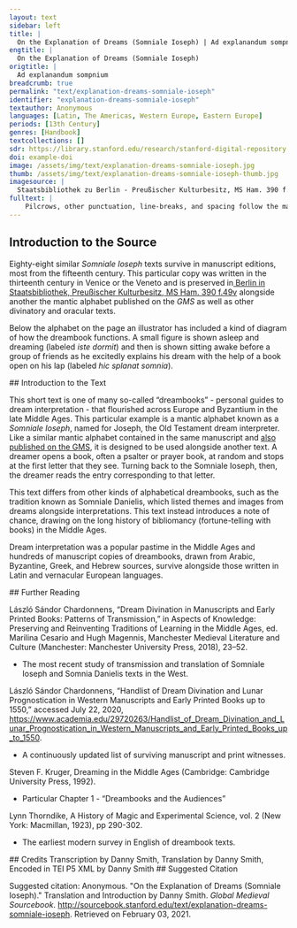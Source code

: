 ```yaml
---
layout: text
sidebar: left
title: |
  On the Explanation of Dreams (Somniale Ioseph) | Ad explanandum sompnium
engtitle: |
  On the Explanation of Dreams (Somniale Ioseph)
origtitle: |
  Ad explanandum sompnium
breadcrumb: true
permalink: "text/explanation-dreams-somniale-ioseph"
identifier: "explanation-dreams-somniale-ioseph"
textauthor: Anonymous
languages: [Latin, The Americas, Western Europe, Eastern Europe]
periods: [13th Century]
genres: [Handbook]
textcollections: []
sdr: https://library.stanford.edu/research/stanford-digital-repository 
doi: example-doi 
image: /assets/img/text/explanation-dreams-somniale-ioseph.jpg
thumb: /assets/img/text/explanation-dreams-somniale-ioseph-thumb.jpg
imagesource: |
  Staatsbibliothek zu Berlin - Preußischer Kulturbesitz, MS Ham. 390 f.49v [Public Domain]
fulltext: |
    Pilcrows, other punctuation, line-breaks, and spacing follow the manuscript. ¶ In .A. significat adiutorium domini. ¶ An .A. signifies the help of the Lord. ¶ In .B. significat aliquod bonum. ¶ A .B. signifies something good. ¶ In .C. significat sanguinem. ¶ A .C. signifes blood. ¶ In .D. significat inimicum. ¶ A .D. signifies an enemy. ¶ In .E. significat noua uidere uel audire. ¶ An .E. signifies hearing or seeing strange things. ¶ In .F. significat malum prope esse. ¶ An .F. signifies that evil is near. ¶ In .G. significat gaudium. ¶ A .G. signifies delight. ¶ In .H. significat ad esse gaudium. ¶ An .H. signifies a coming delighted. ¶ In .I. significat alibi ire. ¶ An .I. signifies going somewhere. ¶ In .K. significat in eodem loco stare. ¶ A .K. signifies staying put. ¶ In .L. significat leticiam ed esse. ¶ An .L. signifies being happy. ¶ In .M. significat aliquod magnum. ¶ An .M. signifies something large. ¶ In .N. significat aloquod contrarium. ¶ An .N. signifies something conflicting. ¶ In .O. significat elemosinam facere. ¶ An .O. signifies giving alms. ¶ In .P. significat pietatem exercere. ¶ A .P. signifies working dutifully. ¶ In .Q. significat ad deum curere. ¶ A .Q. signifies attending to God. ¶ In .R. significat fossa mortis. ¶ An .R. signifies grave peril. ¶ In .S. significat salutem domini. ¶ An .S. signifies deliverance by the Lord. ¶ In .T. significat tristiciam ad esse. ¶ A .T. signifies being sad. ¶ In .V. Significat uenire adorare. ¶ A .V. signifies coming to worship. ¶ In .X. significat saluatorem ad esse. ¶ An .X. signifies the coming of the savior. ¶ In .Y. significat id adiuuare. ¶ A .Y. signifies His aid. As in divine aid. ¶ In .Ç. significat mortem adesse. ¶ A .Ç. Signifies a coming death. 
---
```

## Introduction to the Source 
<p>Eighty-eight similar <em>Somniale Ioseph</em> texts survive in manuscript editions, most from the fifteenth century. This particular copy was written in the thirteenth century in Venice or the Veneto and is preserved in<a href="https://digital.staatsbibliothek-berlin.de/werkansicht?PPN=PPN679690611&view=overview-toc&PHYSID=PHYS_0106&DMDID=DMDLOG_0006"> Berlin in Staatsbibliothek, Preußischer Kulturbesitz, MS Ham. 390 f.49v</a> alongside another the mantic alphabet published on the <em>GMS </em>as well as other divinatory and oracular texts.</p> <p>Below the alphabet on the page an illustrator has included a kind of diagram of how the dreambook functions. A small figure is shown asleep and dreaming (labeled <em>iste dormit</em>) and then is shown sitting awake before a group of friends as he excitedly explains his dream with the help of a book open on his lap (labeled <em>hic splanat somnia</em>).</p>
## Introduction to the Text 
<p dir="ltr" id="docs-internal-guid-33ca8981-7fff-1a21-0764-12f4073cef22">This short text is one of many so-called “dreambooks” - personal guides to dream interpretation - that flourished across Europe and Byzantium in the late Middle Ages. This particular example is a mantic alphabet known as a <em>Somniale Ioseph</em>, named for Joseph, the Old Testament dream interpreter. Like a similar mantic alphabet contained in the same manuscript and <a href="https://sourcebook.stanford.edu/text/explanation-divination-through-apostles">also published on the GMS</a>, it is designed to be used alongside another text. A dreamer opens a book, often a psalter or prayer book, at random and stops at the first letter that they see. Turning back to the Somniale Ioseph, then, the dreamer reads the entry corresponding to that letter.</p> <p dir="ltr">This text differs from other kinds of alphabetical dreambooks, such as the tradition known as Somniale Danielis, which listed themes and images from dreams alongside interpretations. This text instead introduces a note of chance, drawing on the long history of bibliomancy (fortune-telling with books) in the Middle Ages.</p> <p dir="ltr">Dream interpretation was a popular pastime in the Middle Ages and hundreds of manuscript copies of dreambooks, drawn from Arabic, Byzantine, Greek, and Hebrew sources, survive alongside those written in Latin and vernacular European languages.</p>
## Further Reading 
<p dir="ltr" id="docs-internal-guid-2374469c-7fff-5c9f-a442-bbbb1a7b9ddd">László Sándor Chardonnens, “Dream Divination in Manuscripts and Early Printed Books: Patterns of Transmission,” in Aspects of Knowledge: Preserving and Reinventing Traditions of Learning in the Middle Ages, ed. Marilina Cesario and Hugh Magennis, Manchester Medieval Literature and Culture (Manchester: Manchester University Press, 2018), 23–52.</p> <ul id="docs-internal-guid-803a6b04-7fff-a417-d5a7-e2ef567b0659"> <li dir="ltr"> <p dir="ltr" role="presentation">The most recent study of transmission and translation of Somniale Ioseph and Somnia Danielis texts in the West.</p> </li> </ul> <p dir="ltr">László Sándor Chardonnens, “Handlist of Dream Divination and Lunar Prognostication in Western Manuscripts and Early Printed Books up to 1550,” accessed July 22, 2020,<a href="https://www.academia.edu/29720263/Handlist_of_Dream_Divination_and_Lunar_Prognostication_in_Western_Manuscripts_and_Early_Printed_Books_up_to_1550"> https://www.academia.edu/29720263/Handlist_of_Dream_Divination_and_Lunar_Prognostication_in_Western_Manuscripts_and_Early_Printed_Books_up_to_1550</a>.</p> <ul id="docs-internal-guid-16da9079-7fff-0450-0056-ac10141868de"> <li dir="ltr"> <p dir="ltr" role="presentation">A continuously updated list of surviving manuscript and print witnesses.</p> </li> </ul> <p dir="ltr">Steven F. Kruger, Dreaming in the Middle Ages (Cambridge: Cambridge University Press, 1992).</p> <ul> <li dir="ltr"> <p dir="ltr" role="presentation">Particular Chapter 1 - “Dreambooks and the Audiences”</p> </li> </ul> <p>Lynn Thorndike, A History of Magic and Experimental Science, vol. 2 (New York: Macmillan, 1923), pp 290-302.</p> <ul> <li>The earliest modern survey in English of dreambook texts.</li> </ul>
## Credits
Transcription by Danny Smith, 
Translation by Danny Smith, 
Encoded in TEI P5 XML by Danny Smith
## Suggested Citation
<p>Suggested citation: Anonymous.  "On the Explanation of Dreams (Somniale Ioseph)." Translation and Introduction by Danny Smith. <em>Global Medieval Sourcebook</em>. <a href="http://sourcebook.stanford.edu/text/explanation-dreams-somniale-ioseph">http://sourcebook.stanford.edu/text/explanation-dreams-somniale-ioseph</a>. Retrieved on February 03, 2021.</p>